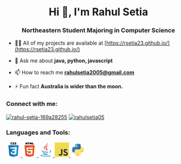 <h1 align="center">Hi 👋, I'm Rahul Setia</h1>
<h3 align="center">Northeastern Student Majoring in Computer Science</h3>

- 👨‍💻 All of my projects are available at [https://rsetia23.github.io/](https://rsetia23.github.io/)

- 💬 Ask me about **java, python, javascript**

- 📫 How to reach me **rahulsetia2005@gmail.com**

- ⚡ Fun fact **Australia is wider than the moon.**

<h3 align="left">Connect with me:</h3>
<p align="left">
<a href="https://linkedin.com/in/rahul-setia-169a28255" target="blank"><img align="center" src="https://raw.githubusercontent.com/rahuldkjain/github-profile-readme-generator/master/src/images/icons/Social/linked-in-alt.svg" alt="rahul-setia-169a28255" height="30" width="40" /></a>
<a href="https://instagram.com/rahulsetia05" target="blank"><img align="center" src="https://raw.githubusercontent.com/rahuldkjain/github-profile-readme-generator/master/src/images/icons/Social/instagram.svg" alt="rahulsetia05" height="30" width="40" /></a>
</p>

<h3 align="left">Languages and Tools:</h3>
<p align="left"> <a href="https://www.w3schools.com/css/" target="_blank" rel="noreferrer"> <img src="https://raw.githubusercontent.com/devicons/devicon/master/icons/css3/css3-original-wordmark.svg" alt="css3" width="40" height="40"/> </a> <a href="https://www.w3.org/html/" target="_blank" rel="noreferrer"> <img src="https://raw.githubusercontent.com/devicons/devicon/master/icons/html5/html5-original-wordmark.svg" alt="html5" width="40" height="40"/> </a> <a href="https://www.java.com" target="_blank" rel="noreferrer"> <img src="https://raw.githubusercontent.com/devicons/devicon/master/icons/java/java-original.svg" alt="java" width="40" height="40"/> </a> <a href="https://developer.mozilla.org/en-US/docs/Web/JavaScript" target="_blank" rel="noreferrer"> <img src="https://raw.githubusercontent.com/devicons/devicon/master/icons/javascript/javascript-original.svg" alt="javascript" width="40" height="40"/> </a> <a href="https://www.python.org" target="_blank" rel="noreferrer"> <img src="https://raw.githubusercontent.com/devicons/devicon/master/icons/python/python-original.svg" alt="python" width="40" height="40"/> </a> </p>
